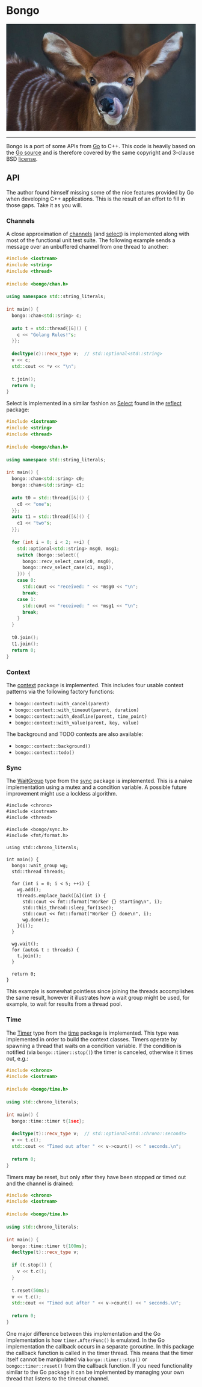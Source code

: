# Bongo

![Baby Bongo](share/images/baby-bongo.jpg)

---

Bongo is a port of some APIs from [Go][] to C++. This code is heavily based
on the [Go source][] and is therefore covered by the same copyright and
3-clause BSD [license][].

[Go]: https://golang.org
[Go source]: https://github.com/golang/go
[license]: LICENSE

## API

The author found himself missing some of the nice features provided by Go
when developing C++ applications. This is the result of an effort to fill in
those gaps. Take it as you will.

### Channels

A close approximation of [channels][] (and [select][]) is implemented along
with most of the functional unit test suite. The following example sends a
message over an unbuffered channel from one thread to another:

```cpp
#include <iostream>
#include <string>
#include <thread>

#include <bongo/chan.h>

using namespace std::string_literals;

int main() {
  bongo::chan<std::sring> c;

  auto t = std::thread{[&]() {
    c << "Golang Rules!"s;
  }};

  decltype(c)::recv_type v;  // std::optional<std::string>
  v << c;
  std::cout << *v << "\n";

  t.join();
  return 0;
}
```

Select is implemented in a similar fashion as [Select][] found in the
[reflect][] package:

```cpp
#include <iostream>
#include <string>
#include <thread>

#include <bongo/chan.h>

using namespace std::string_literals;

int main() {
  bongo::chan<std::sring> c0;
  bongo::chan<std::sring> c1;

  auto t0 = std::thread{[&]() {
    c0 << "one"s;
  }};
  auto t1 = std::thread{[&]() {
    c1 << "two"s;
  }};

  for (int i = 0; i < 2; ++i) {
    std::optional<std::string> msg0, msg1;
    switch (bongo::select({
      bongo::recv_select_case(c0, msg0),
      bongo::recv_select_case(c1, msg1),
    })) {
    case 0:
      std::cout << "received: " << *msg0 << "\n";
      break;
    case 1:
      std::cout << "received: " << *msg1 << "\n";
      break;
    }
  }

  t0.join();
  t1.join();
  return 0;
}
```

[channels]: https://tour.golang.org/concurrency/2
[select]: https://tour.golang.org/concurrency/5
[Select]: https://golang.org/pkg/reflect/#Select
[reflect]:  https://golang.org/pkg/reflect/

### Context

The [context] package is implemented. This includes four usable context
patterns via the following factory functions:

- `bongo::context::with_cancel(parent)`
- `bongo::context::with_timeout(parent, duration)`
- `bongo::context::with_deadline(parent, time_point)`
- `bongo::context::with_value(parent, key, value)`

The background and TODO contexts are also available:

- `bongo::context::background()`
- `bongo::context::todo()`

[context]: https://golang.org/pkg/context/

### Sync

The [WaitGroup][] type from the [sync][] package is implemented. This is a
naive implementation using a mutex and a condition variable. A possible
future improvement might use a lockless algorithm.

```
#include <chrono>
#include <iostream>
#include <thread>

#include <bongo/sync.h>
#include <fmt/format.h>

using std::chrono_literals;

int main() {
  bongo::wait_group wg;
  std::thread threads;

  for (int i = 0; i < 5; ++i) {
    wg.add();
    threads.emplace_back([&](int i) {
      std::cout << fmt::format("Worker {} starting\n", i);
      std::this_thread::sleep_for(1sec);
      std::cout << fmt::format("Worker {} done\n", i);
      wg.done();
    }(i));
  }

  wg.wait();
  for (auto& t : threads) {
    t.join();
  }

  return 0;
}
```

This example is somewhat pointless since joining the threads accomplishes
the same result, however it illustrates how a wait group might be used, for
example, to wait for results from a thread pool.

[WaitGroup]: https://golang.org/pkg/sync/#WaitGroup
[sync]: https://golang.org/pkg/sync/

### Time

The [Timer][] type from the [time][] package is implemented. This type was
implemented in order to build the context classes. Timers operate by
spawning a thread that waits on a condition variable. If the condition is
notified (via `bongo::timer::stop()`) the timer is canceled, otherwise it
times out, e.g.:

```cpp
#include <chrono>
#include <iostream>

#include <bongo/time.h>

using std::chrono_literals;

int main() {
  bongo::time::timer t{1sec};

  decltype(t)::recv_type v;  // std::optional<std::chrono::seconds>
  v << t.c();
  std::cout << "Timed out after " << v->count() << " seconds.\n";

  return 0;
}
```

Timers may be reset, but only after they have been stopped or timed out and
the channel is drained:

```cpp
#include <chrono>
#include <iostream>

#include <bongo/time.h>

using std::chrono_literals;

int main() {
  bongo::time::timer t{100ms};
  decltype(t)::recv_type v;

  if (t.stop()) {
    v << t.c();
  }

  t.reset(50ms);
  v << t.c();
  std::cout << "Timed out after " << v->count() << " seconds.\n";

  return 0;
}
```

One major difference between this implementation and the Go implementation
is how `timer.AfterFunc()` is emulated. In the Go implementation the
callback occurs in a separate goroutine. In this package the callback
function is called in the timer thread. This means that the timer itself
cannot be manipulated via `bongo::timer::stop()` or `bongo::timer::reset()`
from the callback function. If you need functionality similar to the Go
package it can be implemented by managing your own thread that listens to
the timeout channel.


[Timer]: https://golang.org/pkg/time/#Timer
[time]: https://golang.org/pkg/time/

